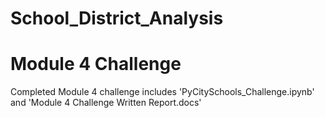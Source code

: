 # School_District_Analysis
  
  # Module 4 Challenge
Completed Module 4 challenge includes 'PyCitySchools_Challenge.ipynb' and 'Module 4 Challenge Written Report.docs'
